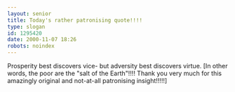 ```yaml
---
layout: senior
title: Today's rather patronising quote!!!!
type: slogan
id: 1295420
date: 2000-11-07 18:26
robots: noindex
---
```

Prosperity best discovers vice- but adversity best discovers virtue. [In other words, the poor are the "salt of the Earth"!!!! Thank you very much for this amazingly original and not-at-all patronising insight!!!!!]